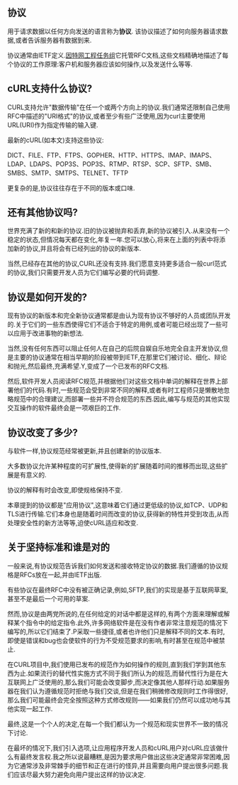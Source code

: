 
## 协议

用于请求数据以任何方向发送的语言称为**协议**. 该协议描述了如何向服务器请求数据,或者告诉服务器有数据到来.

协议通常由IETF定义.[因特网工程任务组](https://www.ietf.org/)它托管RFC文档,这些文档精确地描述了每个协议的工作原理:客户机和服务器应该如何操作,以及发送什么等等.

## cURL支持什么协议?

CURL支持允许"数据传输"在任一个或两个方向上的协议.我们通常还限制自己使用RFC中描述的"URI格式"的协议,或者至少有些广泛使用,因为curl主要使用URL(URI)作为指定传输的输入键.

最新的cURL(如本文)支持这些协议:

DICT、FILE、FTP、FTPS、GOPHER、HTTP、HTTPS、IMAP、IMAPS、LDAP、LDAPS、POP3S、POP3S、RTMP、RTSP、SCP、SFTP、SMB、SMBS、SMTP、SMTPS、TELNET、TFTP

更复杂的是,协议往往存在于不同的版本或口味.

## 还有其他协议吗?

世界充满了新的和新的协议.旧的协议被抛弃和丢弃,新的协议被引入.从来没有一个稳定的状态,但情况每天都在变化,年复一年.您可以放心,将来在上面的列表中将添加新的协议,并且将会有已经列出的协议的新版本.

当然,已经存在其他的协议,CURL还没有支持.我们愿意支持更多适合一般curl范式的协议,我们只需要开发人员为它们编写必要的代码调整.

## 协议是如何开发的?

现有协议的新版本和完全新协议通常都是由认为现有协议不够好的人员或团队开发的.关于它们的一些东西使得它们不适合于特定的用例,或者可能已经出现了一些可以应用于改进事物的新想法.

当然,没有任何东西可以阻止任何人在自己的后院自娱自乐地完全自主开发协议,但是主要的协议通常在相当早期的阶段被带到IETF,在那里它们被讨论、细化、辩论和抛光,然后最终,充满希望.Y,变成了一个已发布的RFC文档.

然后,软件开发人员阅读RFC规范,并根据他们对这些文档中单词的解释在世界上部署他们的代码.有时,一些规范会受到非常不同的解释,或者有时工程师只是懒散地忽略规范中的合理建议,而部署一些并不符合规范的东西.因此,编写与规范的其他实现交互操作的软件最终会是一项艰巨的工作.

## 协议改变了多少?

与软件一样,协议规范经常被更新,并且创建新的协议版本.

大多数协议允许某种程度的可扩展性,使得新的扩展随着时间的推移而出现,这些扩展是有意义的.

协议的解释有时会改变,即使规格保持不变.

本章提到的协议都是"应用协议",这意味着它们通过更低级的协议,如TCP、UDP和TLS进行传输.它们本身也是随着时间而改变的协议,获得新的特性并受到攻击,从而处理安全性的新方法等等,迫使cURL适应和改变.

## 关于坚持标准和谁是对的

一般来说,有协议规范告诉我们如何发送和接收特定协议的数据.我们遵循的协议规格是RFCs放在一起,并由IETF出版.

有些协议在最终RFC中没有被正确记录,例如,SFTP,我们的实现是基于互联网草案,甚至不是最后一个可用的草案.

然而,协议是由两党所说的,在任何给定的对话中都是这样的,有两个方面来理解或解释某个指令中的给定指令.此外,许多网络软件是在没有作者非常注意规范的情况下编写的,所以它们结束了.P采取一些捷径,或者也许他们只是解释不同的文本.有时,即使是错误和bug也会使软件的行为不受规范要求的影响,有时甚至在规范中被禁止.

在CURL项目中,我们使用已发布的规范作为如何操作的规则,直到我们学到其他东西为止.如果流行的替代性实施方式不同于我们所认为的规范,而替代性行为是在大互联网上广泛使用的,那么我们可能会改变脚步,而决定像其他人那样行动.如果服务器在我们认为遵循规范时拒绝与我们交谈,但是在我们稍微修改规则时工作得很好,那么我们可能最终会完全按照这种方式修改规则——如果我们仍然可以成功地与其他实现一起工作.

最终,这是一个个人的决定,在每一个我们都认为一个规范和现实世界不一致的情况下讨论.

在最坏的情况下,我们引入选项,让应用程序开发人员和cURL用户对cURL应该做什么有最终发言权.我之所以说最糟糕,是因为要求用户做出这些决定通常非常困难,因为它通常涉及非常棘手的细节和正在进行的怪异,并且需要向用户提出很多问题.我们应该尽最大努力避免向用户提出这样的协议决定.
